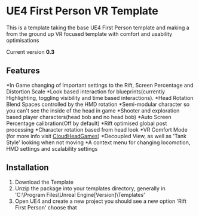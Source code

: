 UE4 First Person VR Template
============================
This is a template taking the base UE4 First Person template and making a from the ground up VR focused template with comfort and usability optimisations

Current version **0.3**

Features
--------
*In Game changing of Important settings to the Rift, Screen Percentage and Distortion Scale
*Look based interaction for blueprints(currently Highlighting, toggling visibility and time based interactions).
*Head Rotation Blend Spaces controlled by the HMD rotation
*Semi-modular character so you can't see the inside of the head in game
*Shooter and exploration based player characters(head bob and no head bob)
*Auto Screen Percentage calibration(Off by default)
*Rift optimised global post processing
*Character rotation based from head look
*VR Comfort Mode (for more info visit [CloudHeadGames](http://www.thegallerygame.com/news.htm))
*Decoupled View, as well as 'Tank Style' looking when not moving
*A context menu for changing locomotion, HMD settings and scalability settings

Installation
------------
1. Download the Template
1. Unzip the package into your templates directory, generally in 'C:\Program Files\Unreal Engine[Version]\Templates'
1. Open UE4 and create a new project you should see a new option 'Rift First Person' choose that

